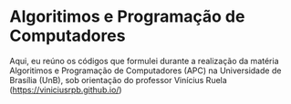 # Algoritimos e Programação de Computadores
Aqui, eu reúno os códigos que formulei durante a realização da matéria Algoritimos e Programação de Computadores (APC) na Universidade de Brasília (UnB), sob orientação do professor Vinícius Ruela (https://viniciusrpb.github.io/)
